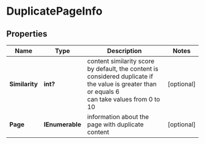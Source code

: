 # DuplicatePageInfo


## Properties

| Name | Type | Description | Notes |
|------------ | ------------- | ------------- | -------------|
**Similarity** | **int?** | content similarity score<br>by default, the content is considered duplicate if the value is greater than or equals 6<br>can take values from 0 to 10 |[optional]|
**Page** | **IEnumerable<BaseOnPageResourceItem>** | information about the page with duplicate content |[optional]|